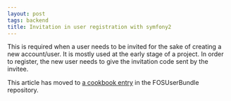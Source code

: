 ```yaml
---
layout: post
tags: backend
title: Invitation in user registration with symfony2
---
```


This is required when a user needs to be invited for the sake of creating a new account/user.
It is mostly used at the early stage of a project. In order to register, the new user needs to give 
the invitation code sent by the invitee.

<div class="alert warning">
This article has moved to <a target="_blank"  href="https://github.com/FriendsOfSymfony/FOSUserBundle/blob/master/Resources/doc/adding_invitation_registration.md">a cookbook entry</a> in the FOSUserBundle repository.
</div>

